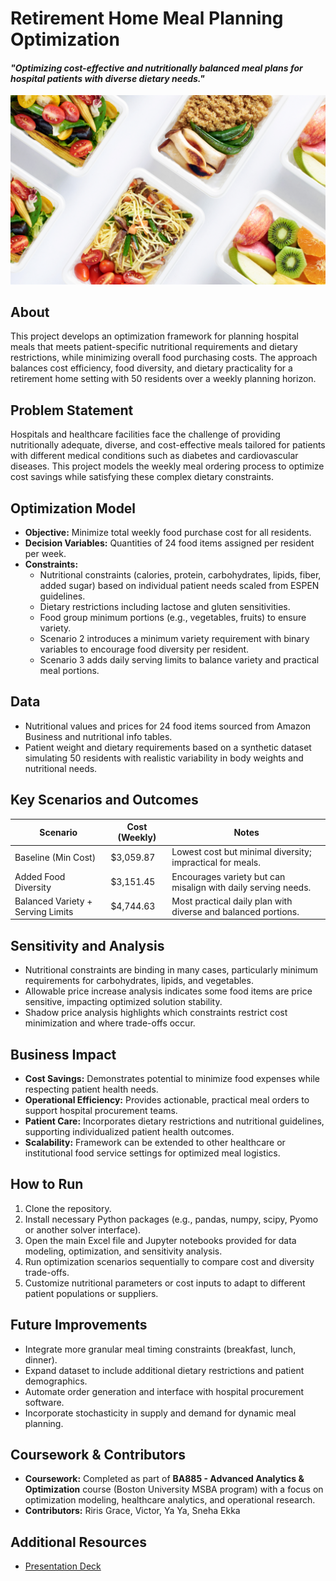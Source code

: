 # Retirement Home Meal Planning Optimization  
#### *"Optimizing cost-effective and nutritionally balanced meal plans for hospital patients with diverse dietary needs."*

![](https://github.com/SnehaEkka/BA885-Meal-Planning-Optimization-Model/blob/main/meal-planning.jpg)

## About  
This project develops an optimization framework for planning hospital meals that meets patient-specific nutritional requirements and dietary restrictions, while minimizing overall food purchasing costs. The approach balances cost efficiency, food diversity, and dietary practicality for a retirement home setting with 50 residents over a weekly planning horizon.

## Problem Statement  
Hospitals and healthcare facilities face the challenge of providing nutritionally adequate, diverse, and cost-effective meals tailored for patients with different medical conditions such as diabetes and cardiovascular diseases. This project models the weekly meal ordering process to optimize cost savings while satisfying these complex dietary constraints.

## Optimization Model

- **Objective:** Minimize total weekly food purchase cost for all residents.  
- **Decision Variables:** Quantities of 24 food items assigned per resident per week.  
- **Constraints:**  
  - Nutritional constraints (calories, protein, carbohydrates, lipids, fiber, added sugar) based on individual patient needs scaled from ESPEN guidelines.  
  - Dietary restrictions including lactose and gluten sensitivities.  
  - Food group minimum portions (e.g., vegetables, fruits) to ensure variety.  
  - Scenario 2 introduces a minimum variety requirement with binary variables to encourage food diversity per resident.  
  - Scenario 3 adds daily serving limits to balance variety and practical meal portions.

## Data

- Nutritional values and prices for 24 food items sourced from Amazon Business and nutritional info tables.  
- Patient weight and dietary requirements based on a synthetic dataset simulating 50 residents with realistic variability in body weights and nutritional needs.  

## Key Scenarios and Outcomes

| Scenario                         | Cost (Weekly) | Notes                                                  |
|---------------------------------|---------------|--------------------------------------------------------|
| Baseline (Min Cost)              | $3,059.87     | Lowest cost but minimal diversity; impractical for meals. |
| Added Food Diversity             | $3,151.45     | Encourages variety but can misalign with daily serving needs. |
| Balanced Variety + Serving Limits| $4,744.63     | Most practical daily plan with diverse and balanced portions. |

## Sensitivity and Analysis

- Nutritional constraints are binding in many cases, particularly minimum requirements for carbohydrates, lipids, and vegetables.  
- Allowable price increase analysis indicates some food items are price sensitive, impacting optimized solution stability.  
- Shadow price analysis highlights which constraints restrict cost minimization and where trade-offs occur.

## Business Impact

- **Cost Savings:** Demonstrates potential to minimize food expenses while respecting patient health needs.  
- **Operational Efficiency:** Provides actionable, practical meal orders to support hospital procurement teams.  
- **Patient Care:** Incorporates dietary restrictions and nutritional guidelines, supporting individualized patient health outcomes.  
- **Scalability:** Framework can be extended to other healthcare or institutional food service settings for optimized meal logistics.

## How to Run  

1. Clone the repository.  
2. Install necessary Python packages (e.g., pandas, numpy, scipy, Pyomo or another solver interface).  
3. Open the main Excel file and Jupyter notebooks provided for data modeling, optimization, and sensitivity analysis.  
4. Run optimization scenarios sequentially to compare cost and diversity trade-offs.  
5. Customize nutritional parameters or cost inputs to adapt to different patient populations or suppliers.

## Future Improvements

- Integrate more granular meal timing constraints (breakfast, lunch, dinner).  
- Expand dataset to include additional dietary restrictions and patient demographics.  
- Automate order generation and interface with hospital procurement software.  
- Incorporate stochasticity in supply and demand for dynamic meal planning.

## Coursework & Contributors
- **Coursework:** Completed as part of **BA885 - Advanced Analytics & Optimization** course (Boston University MSBA program) with a focus on optimization modeling, healthcare analytics, and operational research.
- **Contributors:** Riris Grace, Victor, Ya Ya, Sneha Ekka  

## Additional Resources  

- [Presentation Deck](https://www.canva.com/design/DAGX-rLYj1Q/KHFH45tZrQV9TbDDOFtpfg/view?utm_content=DAGX-rLYj1Q&utm_campaign=designshare&utm_medium=link2&utm_source=uniquelinks&utlId=hefcca586bb)

